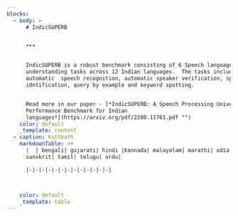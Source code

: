 ```yaml
---
blocks:
  - body: >
      # IndicSUPERB


      ***


      IndicSUPERB is a robust benchmark consisting of 6 Speech language
      understanding tasks across 12 Indian languages.  The tasks include
      automatic  speech recognition, automatic speaker verification, speech
      idntification, query by example and keyword spotting.


      Read more in our paper - [*IndicSUPERB: A Speech Processing Universal
      Performance Benchmark for Indian
      languages*](https://arxiv.org/pdf/2208.11761.pdf "")
    color: default
    _template: content
  - caption: Kathbath
    markdownTable: >+
      |  | bengali| gujarati| hindi |kannada| malayalam| marathi| odia| punjabi|
      sanskrit| tamil| telugu| urdu| 

      |-|-|-|-|-|-|-|-|-|-|-|-|-|



    color: default
    _template: table
---
```


